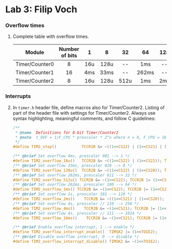 # Lab 3: Filip Voch

### Overflow times

1. Complete table with overflow times.

   | **Module** | **Number of bits** | **1** | **8** | **32** | **64** | **128** | **256** | **1024** |
   | :-: | :-: | :-: | :-: | :-: | :-: | :-: | :-: | :-: |
   | Timer/Counter0 | 8  | 16u | 128u | -- | 1ms | -- | 4ms | 16ms |
   | Timer/Counter1 | 16 | 4ms | 33ms | -- | 262ms | -- | 1s | 4s |
   | Timer/Counter2 | 8  | 16u | 128u | 512u | 1ms | 2ms | 4ms | 16ms |

### Interrupts

2. In `timer.h` header file, define macros also for Timer/Counter2. Listing of part of the header file with settings for Timer/Counter2. Always use syntax highlighting, meaningful comments, and follow C guidelines:

   ```c
   /**
    * @name  Definitions for 8-bit Timer/Counter2
    * @note  t_OVF = 1/F_CPU * prescaler * 2^n where n = 8, F_CPU = 16 MHz
    */
   #define TIM2_stop()           TCCR2B &= ~((1<<CS22) | (1<<CS21) | (1<<CS20));

   /** @brief Set overflow 4ms, prescaler 001 --> 1 */
   #define TIM2_overflow_16u()   TCCR2B &= ~((1<<CS22) | (1<<CS21)); TCCR2B |= (1<<CS20);
   /** @brief Set overflow 33ms, prescaler 010 --> 8 */
   #define TIM2_overflow_128u()  TCCR2B &= ~((1<<CS22) | (1<<CS20)); TCCR2B |= (1<<CS21);
   /** @brief Set overflow 262ms, prescaler 011 --> 32 */
   #define TIM2_overflow_512u() TCCR2B &= ~(1<<CS22); TCCR2B |= (1<<CS21) | (1<<CS20);
   /** @brief Set overflow 262ms, prescaler 100 --> 64 */
   #define TIM2_overflow_1ms() TCCR2B &= ~(1<<CS22); TCCR2B |= (1<<CS21) | (1<<CS20);
   /** @brief Set overflow 1s, prescaler 101 --> 128 */
   #define TIM2_overflow_2ms()    TCCR2B &= ~((1<<CS21) | (1<<CS20)); TCCR2B |= (1<<CS22);
   /** @brief Set overflow 4s, prescaler // 110 --> 256 */
   #define TIM2_overflow_4ms()    TCCR2B &= ~(1<<CS21); TCCR2B |= (1<<CS22) | (1<<CS20);
   /** @brief Set overflow 4s, prescaler // 111 --> 1024 */
   #define TIM2_overflow_16ms()    TCCR2B &= ~(1<<CS21); TCCR2B |= (1<<CS22) | (1<<CS20);

   /** @brief Enable overflow interrupt, 1 --> enable */
   #define TIM2_overflow_interrupt_enable()  TIMSK2 |= (1<<TOIE2);
   /** @brief Disable overflow interrupt, 0 --> disable */
   #define TIM2_overflow_interrupt_disable() TIMSK2 &= ~(1<<TOIE2);
   ```